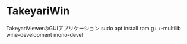 # TakeyariWin
TakeyariViewerのGUIアプリケーション
sudo apt install rpm g++-multilib wine-development mono-devel
